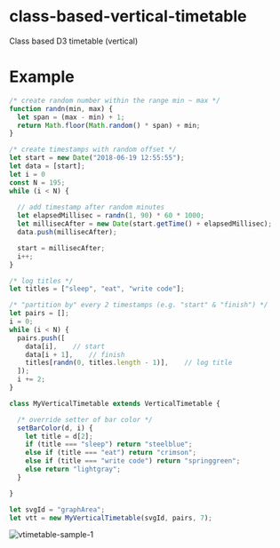 # class-based-vertical-timetable
Class based D3 timetable (vertical)

# Example
```JavaScript
/* create random number within the range min ~ max */
function randn(min, max) {
  let span = (max - min) + 1;
  return Math.floor(Math.random() * span) + min;
}

/* create timestamps with random offset */
let start = new Date("2018-06-19 12:55:55");
let data = [start];
let i = 0
const N = 195;
while (i < N) {
  
  // add timestamp after random minutes
  let elapsedMillisec = randn(1, 90) * 60 * 1000;
  let millisecAfter = new Date(start.getTime() + elapsedMillisec);
  data.push(millisecAfter);

  start = millisecAfter;
  i++;
}

/* log titles */
let titles = ["sleep", "eat", "write code"];

/* "partition by" every 2 timestamps (e.g. "start" & "finish") */
let pairs = [];
i = 0;
while (i < N) {
  pairs.push([
    data[i],    // start
    data[i + 1],    // finish
    titles[randn(0, titles.length - 1)],    // log title
  ]);
  i += 2;
}

class MyVerticalTimetable extends VerticalTimetable {

  /* override setter of bar color */
  setBarColor(d, i) {
    let title = d[2];
    if (title === "sleep") return "steelblue";
    else if (title === "eat") return "crimson";
    else if (title === "write code") return "springgreen";
    else return "lightgray";
  }

}

let svgId = "graphArea";
let vtt = new MyVerticalTimetable(svgId, pairs, 7);
```
![vtimetable-sample-1](https://user-images.githubusercontent.com/24271672/41829640-e30f1114-7876-11e8-9398-7dcfc28c8444.JPG)
